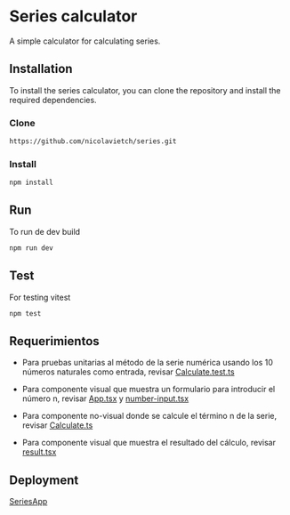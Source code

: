 # Series calculator

A simple calculator for calculating series.

## Installation

To install the series calculator, you can clone the repository and install the required dependencies.

### Clone

```bash
https://github.com/nicolavietch/series.git
```

### Install

```bash
npm install
```

## Run

To run de dev build

```bash
npm run dev
```

## Test

For testing vitest

```bash
npm test
```

## Requerimientos

- Para pruebas unitarias al método de la serie numérica usando los 10 números naturales como entrada, revisar [Calculate.test.ts](src/classes/Calculate.test.ts)

- Para componente visual que muestra un formulario para introducir el número n, revisar [App.tsx](src/App.tsx) y [number-input.tsx](src/components/number-input.tsx)

- Para componente no-visual donde se calcule el término n de la serie, revisar [Calculate.ts](src/classes/Calculate.ts)

- Para componente visual que muestra el resultado del cálculo, revisar [result.tsx](src/components/result.tsx)

## Deployment

[SeriesApp](https://series-iota.vercel.app/)
